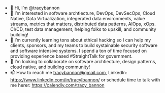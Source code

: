 - 👋 Hi, I’m @tracybannon
- 👀 I’m interested in software archtiecture, DevOps, DevSecOps, Cloud Native, Data Virtualization, integerated data environments, value streams, metrics that matters, distributed data patterns, AIOps, xOps. CI/CD, test data management, helping folks to upskill, and community building!
- 🌱 I’m currently learning tons about ethical hacking so I can help my clients, sponsors, and my teams to build systainable security software and software intensive systems.  I spend a ton of time focused on providing experience based #StraightTalk for government. 
- 💞️ I’m looking to collaborate on software archtiecture, design patterns, cloud native, and building community! 
- 📫 How to reach me tracybannon@gmail.com, LinkedIn: https://www.linkedin.com/in/tracylbannon/  or schedule time to talk with me herer: https://calendly.com/tracy_bannon

